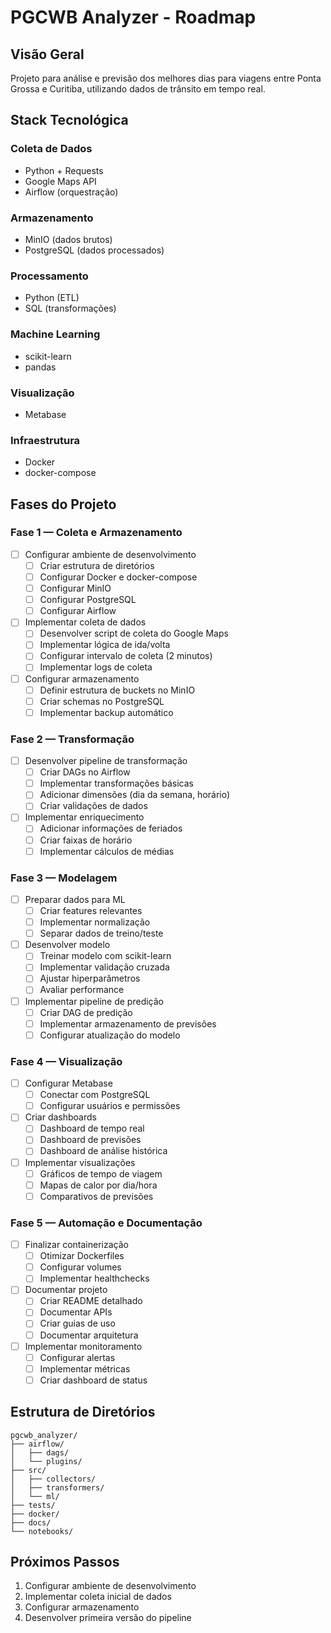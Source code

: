 # PGCWB Analyzer - Roadmap

## Visão Geral
Projeto para análise e previsão dos melhores dias para viagens entre Ponta Grossa e Curitiba, utilizando dados de trânsito em tempo real.

## Stack Tecnológica

### Coleta de Dados
- Python + Requests
- Google Maps API
- Airflow (orquestração)

### Armazenamento
- MinIO (dados brutos)
- PostgreSQL (dados processados)

### Processamento
- Python (ETL)
- SQL (transformações)

### Machine Learning
- scikit-learn
- pandas

### Visualização
- Metabase

### Infraestrutura
- Docker
- docker-compose

## Fases do Projeto

### Fase 1 — Coleta e Armazenamento
- [ ] Configurar ambiente de desenvolvimento
  - [ ] Criar estrutura de diretórios
  - [ ] Configurar Docker e docker-compose
  - [ ] Configurar MinIO
  - [ ] Configurar PostgreSQL
  - [ ] Configurar Airflow

- [ ] Implementar coleta de dados
  - [ ] Desenvolver script de coleta do Google Maps
  - [ ] Implementar lógica de ida/volta
  - [ ] Configurar intervalo de coleta (2 minutos)
  - [ ] Implementar logs de coleta

- [ ] Configurar armazenamento
  - [ ] Definir estrutura de buckets no MinIO
  - [ ] Criar schemas no PostgreSQL
  - [ ] Implementar backup automático

### Fase 2 — Transformação
- [ ] Desenvolver pipeline de transformação
  - [ ] Criar DAGs no Airflow
  - [ ] Implementar transformações básicas
  - [ ] Adicionar dimensões (dia da semana, horário)
  - [ ] Criar validações de dados

- [ ] Implementar enriquecimento
  - [ ] Adicionar informações de feriados
  - [ ] Criar faixas de horário
  - [ ] Implementar cálculos de médias

### Fase 3 — Modelagem
- [ ] Preparar dados para ML
  - [ ] Criar features relevantes
  - [ ] Implementar normalização
  - [ ] Separar dados de treino/teste

- [ ] Desenvolver modelo
  - [ ] Treinar modelo com scikit-learn
  - [ ] Implementar validação cruzada
  - [ ] Ajustar hiperparâmetros
  - [ ] Avaliar performance

- [ ] Implementar pipeline de predição
  - [ ] Criar DAG de predição
  - [ ] Implementar armazenamento de previsões
  - [ ] Configurar atualização do modelo

### Fase 4 — Visualização
- [ ] Configurar Metabase
  - [ ] Conectar com PostgreSQL
  - [ ] Configurar usuários e permissões

- [ ] Criar dashboards
  - [ ] Dashboard de tempo real
  - [ ] Dashboard de previsões
  - [ ] Dashboard de análise histórica

- [ ] Implementar visualizações
  - [ ] Gráficos de tempo de viagem
  - [ ] Mapas de calor por dia/hora
  - [ ] Comparativos de previsões

### Fase 5 — Automação e Documentação
- [ ] Finalizar containerização
  - [ ] Otimizar Dockerfiles
  - [ ] Configurar volumes
  - [ ] Implementar healthchecks

- [ ] Documentar projeto
  - [ ] Criar README detalhado
  - [ ] Documentar APIs
  - [ ] Criar guias de uso
  - [ ] Documentar arquitetura

- [ ] Implementar monitoramento
  - [ ] Configurar alertas
  - [ ] Implementar métricas
  - [ ] Criar dashboard de status

## Estrutura de Diretórios
```
pgcwb_analyzer/
├── airflow/
│   ├── dags/
│   └── plugins/
├── src/
│   ├── collectors/
│   ├── transformers/
│   └── ml/
├── tests/
├── docker/
├── docs/
└── notebooks/
```

## Próximos Passos
1. Configurar ambiente de desenvolvimento
2. Implementar coleta inicial de dados
3. Configurar armazenamento
4. Desenvolver primeira versão do pipeline 